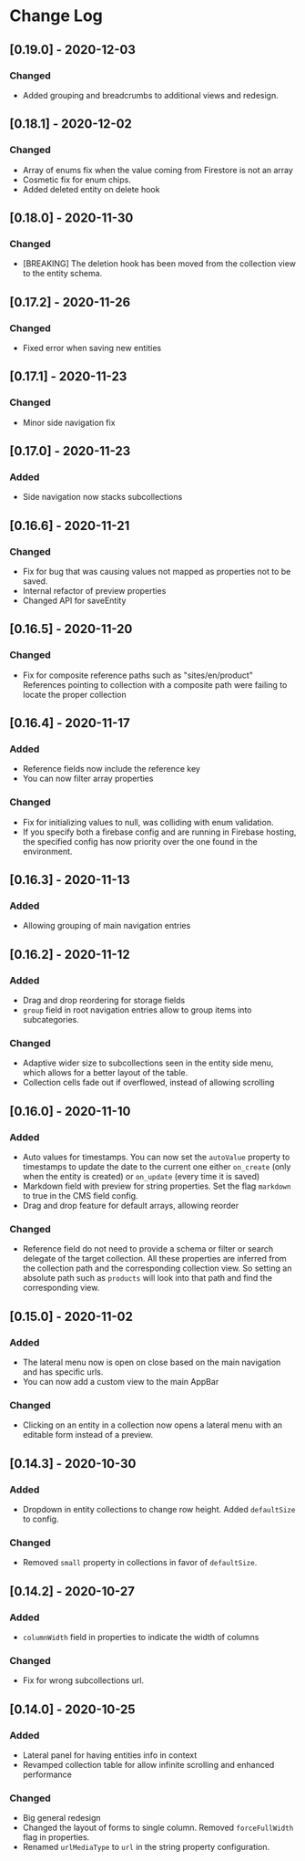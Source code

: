 # Change Log

## [0.19.0] - 2020-12-03
### Changed
- Added grouping and breadcrumbs to additional views and redesign.

## [0.18.1] - 2020-12-02
### Changed
- Array of enums fix when the value coming from Firestore is not an array
- Cosmetic fix for enum chips.
- Added deleted entity on delete hook

## [0.18.0] - 2020-11-30
### Changed
- [BREAKING] The deletion hook has been moved from the collection view to the
entity schema.

## [0.17.2] - 2020-11-26
### Changed
- Fixed error when saving new entities

## [0.17.1] - 2020-11-23
### Changed
- Minor side navigation fix

## [0.17.0] - 2020-11-23
### Added
- Side navigation now stacks subcollections

## [0.16.6] - 2020-11-21
### Changed
- Fix for bug that was causing values not mapped as properties not to be saved.
- Internal refactor of preview properties
- Changed API for saveEntity

## [0.16.5] - 2020-11-20
### Changed
- Fix for composite reference paths such as "sites/en/product" References
pointing to collection with a composite path were failing to locate the proper
collection

## [0.16.4] - 2020-11-17
### Added
- Reference fields now include the reference key
- You can now filter array properties

### Changed
- Fix for initializing values to null, was colliding with enum validation.
- If you specify both a firebase config and are running in Firebase hosting, the
specified config has now priority over the one found in the environment.

## [0.16.3] - 2020-11-13
### Added
- Allowing grouping of main navigation entries

## [0.16.2] - 2020-11-12
### Added
- Drag and drop reordering for storage fields
- `group` field in root navigation entries allow to group items into
subcategories.

### Changed
- Adaptive wider size to subcollections seen in the entity side menu, which
allows for a better layout of the table.
- Collection cells fade out if overflowed, instead of allowing scrolling


## [0.16.0] - 2020-11-10
### Added
- Auto values for timestamps. You can now set the `autoValue` property to
timestamps to update the date to the current one either `on_create` (only
when the entity is created) or `on_update` (every time it is saved)
- Markdown field with preview for string properties. Set the flag `markdown` to
true in the CMS field config.
- Drag and drop feature for default arrays, allowing reorder

### Changed
- Reference field do not need to provide a schema or filter or search delegate
of the target collection. All these properties are inferred from the collection
path and the corresponding collection view. So setting an absolute path such as
`products` will look into that path and find the corresponding view.


## [0.15.0] - 2020-11-02
### Added
- The lateral menu now is open on close based on the main navigation and has
specific urls.
- You can now add a custom view to the main AppBar

### Changed
- Clicking on an entity in a collection now opens a lateral menu with an
editable form instead of a preview.


## [0.14.3] - 2020-10-30
### Added
- Dropdown in entity collections to change row height. Added `defaultSize` to
config.

### Changed
- Removed `small` property in collections in favor of `defaultSize`.


## [0.14.2] - 2020-10-27
### Added
- `columnWidth` field in properties to indicate the width of columns

### Changed
- Fix for wrong subcollections url.


## [0.14.0] - 2020-10-25
### Added
- Lateral panel for having entities info in context
- Revamped collection table for allow infinite scrolling and enhanced performance

### Changed
- Big general redesign
- Changed the layout of forms to single column. Removed `forceFullWidth` flag in
 properties.
- Renamed `urlMediaType` to `url` in the string property configuration.
